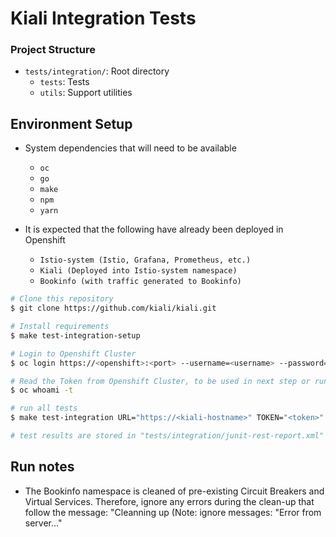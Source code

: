 # Kiali Integration Tests

### Project Structure

* `tests/integration/`:  Root directory
    *  `tests`:  Tests
    *  `utils`:  Support utilities


## Environment Setup

* System dependencies that will need to be available
    *  `oc`
    *  `go`
    *  `make`
    *  `npm`
    *  `yarn`

* It is expected that the following have already been deployed in Openshift
    * `Istio-system (Istio, Grafana, Prometheus, etc.)`
    * `Kiali (Deployed into Istio-system namespace)`
    * `Bookinfo (with traffic generated to Bookinfo)`

```sh
# Clone this repository
$ git clone https://github.com/kiali/kiali.git

# Install requirements
$ make test-integration-setup

# Login to Openshift Cluster 
$ oc login https://<openshift>:<port> --username=<username> --password=<password> --insecure-skip-tls-verify=true

# Read the Token from Openshift Cluster, to be used in next step or running tests
$ oc whoami -t

# run all tests
$ make test-integration URL="https://<kiali-hostname>" TOKEN="<token>"

# test results are stored in "tests/integration/junit-rest-report.xml" file
```
## Run notes

* The Bookinfo namespace is cleaned of pre-existing Circuit Breakers and Virtual Services.
  Therefore, ignore any errors during the clean-up that follow the message:
    "Cleanning up (Note: ignore messages: "Error from server..."

